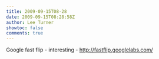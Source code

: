 ```yaml
---
title: 2009-09-15T08-28
date: 2009-09-15T08:28:58Z
author: Lee Turner
showtoc: false
comments: true
---
```


Google fast flip - interesting - http://fastflip.googlelabs.com/

